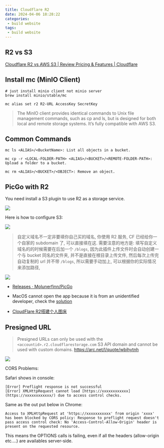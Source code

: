 ```yaml
---
title: Cloudflare R2 
date: 2024-04-06 18:28:22
categories:
 - build website
tags:
 - build website
---
```


## R2 vs S3

[Cloudflare R2 vs AWS S3 | Review Pricing & Features | Cloudflare](https://www.cloudflare.com/en-ca/pg-cloudflare-r2-vs-aws-s3/)

## Install mc (MinIO Client)

```shell
# just install minio client not minio server
brew install minio/stable/mc

mc alias set r2 R2-URL AccessKey SecretKey
```

> The MinIO client provides identical commands to Unix file management commands, such as cp and ls, but is designed for both local and remote storage systems. It’s fully compatible with AWS S3.

## Common Commands

```shell
mc ls <ALIAS>/<BucketName>: List all objects in a bucket.

mc cp -r <LOCAL-FOLDER-PATH> <ALIAS>/<BUCKET>/<REMOTE-FOLDER-PATH>: Upload a folder to a bucket.

mc rm <ALIAS>/<BUCKET>/<OBJECT>: Remove an object.
```

## PicGo with R2

You need install a S3 plugin to use R2 as a storage service. 

![](https://pub-2a6758f3b2d64ef5bb71ba1601101d35.r2.dev/blogs/2024/04/e399e522056aea831f766a9c504e8fbc.jpg)

Here is how to configure S3:

![](https://pub-2a6758f3b2d64ef5bb71ba1601101d35.r2.dev/blogs/2024/04/5b9be252272e06f03f5d9faa05435f63.jpg)

> 自定义域名不一定非要填你自己买的域名, 你使用 R2 服务, CF 已经给你一个自家的 subdomain 了, 可以直接填在这. 需要注意的地方是: 填写自定义域名的的时候需要在后加一个 `/blogs`, 因为此插件上传文件时会自动创建一个与 bucket 同名的文件夹, 并不是直接在根目录上传文件, 然后每次上传完自动复制的 url 并不带 `/blogs`, 所以需要手动加上, 可以根据你的实际情况来添加路径,

![](https://pub-2a6758f3b2d64ef5bb71ba1601101d35.r2.dev/blogs/2024/04/62491c49d01e657182efb1271af5b357.jpg)

- [Releases · Molunerfinn/PicGo](https://github.com/Molunerfinn/PicGo/releases)

- MacOS cannot open the app because it is from an unidentified developer, check the [solution](https://github.com/Molunerfinn/PicGo/blob/dev/FAQ.md)

- [CloudFlare R2搭建个人图床](https://blog.huacai.one/post/3#%E5%AE%89%E8%A3%85S3%E6%8F%92%E4%BB%B6)

## Presigned URL

> Presigned URLs can only be used with the `<accountid>.r2.cloudflarestorage.com` S3 API domain and cannot be used with custom domains. https://arc.net/l/quote/wbihytnh

![](https://pub-2a6758f3b2d64ef5bb71ba1601101d35.r2.dev/blogs/2024/09/db50e9e969862912f556267f81985439.jpg)

CORS Problems:

Safari shows in console:

```
[Error] Preflight response is not successful
[Error] XMLHttpRequest cannot load [https://xxxxxxxxxxxx](https://xxxxxxxxxxxx/) due to access control checks.
```

Same as the out put below in Chrome:
```
Access to XMLHttpRequest at 'https://xxxxxxxxxxx' from origin 'xxxx' has been blocked by CORS policy: Response to preflight request doesn't pass access control check: No 'Access-Control-Allow-Origin' header is present on the requested resource.
```

This means the OPTIONS calls is failing, even if all the headers (allow-origin etc....) are availables server-side.